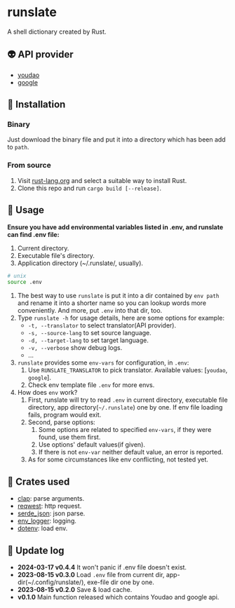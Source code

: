 # runslate

A shell dictionary created by Rust.

## :alien: API provider

+ [youdao](https://ai.youdao.com/product-fanyi-text.s)
+ [google](https://translate.google.com/)

## :construction: Installation

### Binary

Just download the binary file and put it into a directory which has been add to `path`.

### From source

1. Visit [rust-lang.org](https://www.rust-lang.org/tools/install) and select a suitable way to install Rust.
2. Clone this repo and run `cargo build [--release]`.

## :page_with_curl: Usage

**Ensure you have add environmental variables listed in .env, and runslate can find .env file:**

1. Current directory.
2. Executable file's directory.
3. Application directory (~/.runslate/, usually).

``` bash
# unix
source .env
```

1. The best way to use `runslate` is put it into a dir contained by `env path` and rename it into a shorter name so you can lookup words more conveniently. And more, put `.env` into that dir, too.
2. Type `runslate -h` for usage details, here are some options for example:
   + `-t, --translator` to select translator(API provider).
   + `-s, --source-lang` to set source language.
   + `-d, --target-lang` to set target language.
   + `-v, --verbose` show debug logs.
   + ...
3. `runslate` provides some `env-vars` for configuration, in `.env`:
   1. Use `RUNSLATE_TRANSLATOR` to pick translator. Available values: [`youdao`, `google`].
   2. Check env template file `.env` for more envs.
4. How does `env` work?
   1. First, runslate will try to read `.env` in current directory, executable file directory, app directory(`~/.runslate`) one by one. If env file loading fails, program would exit.
   2. Second, parse options:
      1. Some options are related to specified `env-vars`, if they were found, use them first.
      2. Use options' default values(if given).
      3. If there is not `env-var` neither default value, an error is reported.
   3. As for some circumstances like env conflicting, not tested yet.

## :hammer: Crates used

+ [clap](https://docs.rs/clap/latest/clap/): parse arguments.
+ [reqwest](https://docs.rs/reqwest/latest/reqwest/): http request.
+ [serde_json](https://docs.rs/serde_json/latest/serde_json/): json parse.
+ [env_logger](https://docs.rs/env_logger/latest/env_logger/): logging.
+ [dotenv](https://docs.rs/dotenv/latest/dotenv/): load env.

## :page_facing_up: Update log

+ **2024-03-17 v0.4.4** It won't panic if .env file doesn't exist.
+ **2023-08-15 v0.3.0** Load `.env` file from current dir, app-dir(~/.config/runslate/), exe-file dir one by one.
+ **2023-08-15 v0.2.0** Save & load cache.
+ **v0.1.0** Main function released which contains Youdao and google api.
